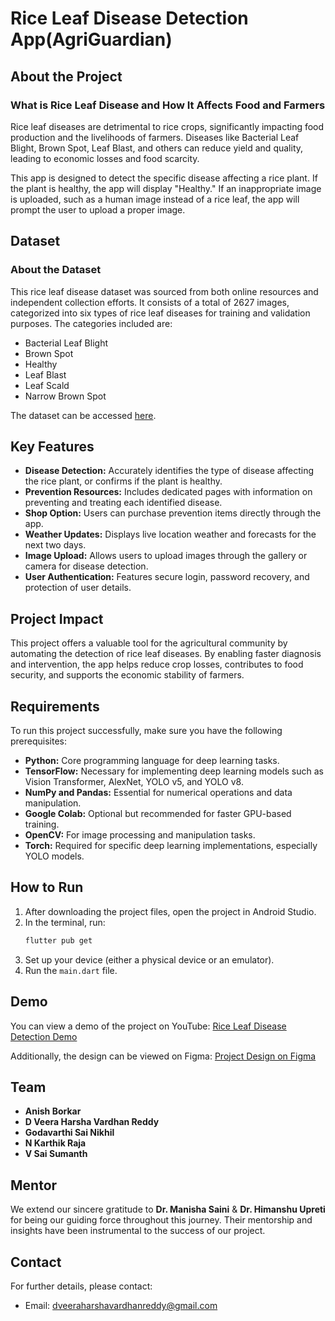 # Rice Leaf Disease Detection App(AgriGuardian)

## About the Project

### What is Rice Leaf Disease and How It Affects Food and Farmers
Rice leaf diseases are detrimental to rice crops, significantly impacting food production and the livelihoods of farmers. Diseases like Bacterial Leaf Blight, Brown Spot, Leaf Blast, and others can reduce yield and quality, leading to economic losses and food scarcity.

This app is designed to detect the specific disease affecting a rice plant. If the plant is healthy, the app will display "Healthy." If an inappropriate image is uploaded, such as a human image instead of a rice leaf, the app will prompt the user to upload a proper image. 

## Dataset

### About the Dataset
This rice leaf disease dataset was sourced from both online resources and independent collection efforts. It consists of a total of 2627 images, categorized into six types of rice leaf diseases for training and validation purposes. The categories included are:

- Bacterial Leaf Blight
- Brown Spot
- Healthy
- Leaf Blast
- Leaf Scald
- Narrow Brown Spot

The dataset can be accessed [here](https://www.kaggle.com/datasets/dedeikhsandwisaputra/rice-leafs-disease-dataset).

## Key Features
- **Disease Detection:** Accurately identifies the type of disease affecting the rice plant, or confirms if the plant is healthy.
- **Prevention Resources:** Includes dedicated pages with information on preventing and treating each identified disease.
- **Shop Option:** Users can purchase prevention items directly through the app.
- **Weather Updates:** Displays live location weather and forecasts for the next two days.
- **Image Upload:** Allows users to upload images through the gallery or camera for disease detection.
- **User Authentication:** Features secure login, password recovery, and protection of user details.

## Project Impact
This project offers a valuable tool for the agricultural community by automating the detection of rice leaf diseases. By enabling faster diagnosis and intervention, the app helps reduce crop losses, contributes to food security, and supports the economic stability of farmers.

## Requirements

To run this project successfully, make sure you have the following prerequisites:

- **Python:** Core programming language for deep learning tasks.
- **TensorFlow:** Necessary for implementing deep learning models such as Vision Transformer, AlexNet, YOLO v5, and YOLO v8.
- **NumPy and Pandas:** Essential for numerical operations and data manipulation.
- **Google Colab:** Optional but recommended for faster GPU-based training.
- **OpenCV:** For image processing and manipulation tasks.
- **Torch:** Required for specific deep learning implementations, especially YOLO models.

## How to Run

1. After downloading the project files, open the project in Android Studio.
2. In the terminal, run:
   ```sh
   flutter pub get
   ```
3. Set up your device (either a physical device or an emulator).
4. Run the `main.dart` file.

## Demo

You can view a demo of the project on YouTube: [Rice Leaf Disease Detection Demo](https://www.youtube.com/watch?v=9afoKr3kxwY)

Additionally, the design can be viewed on Figma: [Project Design on Figma](https://www.figma.com/design/dwWthAT8fqvTKPdQqCzO5K/Project-3?node-id=0-1)

## Team
- **Anish Borkar**
- **D Veera Harsha Vardhan Reddy**
- **Godavarthi Sai Nikhil**
- **N Karthik Raja**
- **V Sai Sumanth**

## Mentor
We extend our sincere gratitude to **Dr. Manisha Saini** & **Dr. Himanshu Upreti** for being our guiding force throughout this journey. Their mentorship and insights have been instrumental to the success of our project.

## Contact

For further details, please contact:
- Email: dveeraharshavardhanreddy@gmail.com
